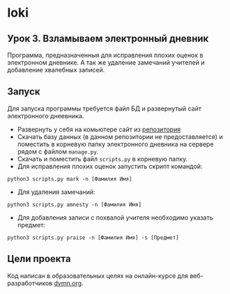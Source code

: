 # loki
## Урок 3. Взламываем электронный дневник

Программа, предназначенныя для исправления плохих оценок в электронном дневнике. А так же удаление замечаний учителей и добавление хвалебных записей.

## Запуск

Для запуска программы требуется файл БД и развернутый сайт электронного днеевника.

- Развернуть у себя на комьютере сайт из [репозитория](https://github.com/devmanorg/e-diary)
- Скачать базу данных (в данном репозитории не предоставляется) и поместить в корневую папку электронного дневника на сервере рядом с файлом `manage.py`.
- Скачать и поместить файл `scripts.py` в корневую папку.
- Для исправления плохих оценок запустить скрипт командой:
```
python3 scripts.py mark -n [Фамилия Имя]
```
- Для удаления замечаний:
```
python3 scripts.py amnesty -n [Фамилия Имя]
```
- Для добавления записи с похвалой учителя необходимо указать предмет:
```
python3 scripts.py praise -n [Фамилия Имя] -s [Предмет]
```

## Цели проекта

Код написан в образовательных целях на онлайн-курсе для веб-разработчиков [dvmn.org](https://dvmn.org/).
